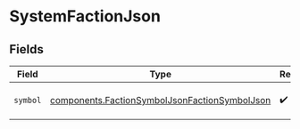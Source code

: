 # SystemFactionJson


## Fields

| Field                                                                                                          | Type                                                                                                           | Required                                                                                                       | Description                                                                                                    |
| -------------------------------------------------------------------------------------------------------------- | -------------------------------------------------------------------------------------------------------------- | -------------------------------------------------------------------------------------------------------------- | -------------------------------------------------------------------------------------------------------------- |
| `symbol`                                                                                                       | [components.FactionSymbolJsonFactionSymbolJson](../../models/components/factionsymboljsonfactionsymboljson.md) | :heavy_check_mark:                                                                                             | The symbol of the faction.                                                                                     |